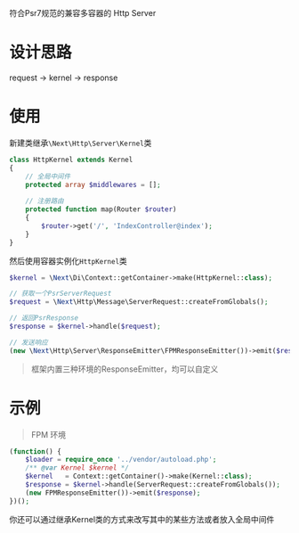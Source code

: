 符合Psr7规范的兼容多容器的 Http Server

# 设计思路

request -> kernel -> response

# 使用

新建类继承`\Next\Http\Server\Kernel`类

```php
class HttpKernel extends Kernel 
{
    // 全局中间件
    protected array $middlewares = [];
    
    // 注册路由
    protected function map(Router $router)
    {
        $router->get('/', 'IndexController@index');
    }
}
```

然后使用容器实例化`HttpKernel`类

```php
$kernel = \Next\Di\Context::getContainer->make(HttpKernel::class);

// 获取一个PsrServerRequest
$request = \Next\Http\Message\ServerRequest::createFromGlobals();

// 返回PsrResponse
$response = $kernel->handle($request);

// 发送响应
(new \Next\Http\Server\ResponseEmitter\FPMResponseEmitter())->emit($response);

```

> 框架内置三种环境的ResponseEmitter，均可以自定义

# 示例

> FPM 环境

```php
(function() {
    $loader = require_once '../vendor/autoload.php';
    /** @var Kernel $kernel */
    $kernel   = Context::getContainer()->make(Kernel::class);
    $response = $kernel->handle(ServerRequest::createFromGlobals());
    (new FPMResponseEmitter())->emit($response);
})();
```

你还可以通过继承Kernel类的方式来改写其中的某些方法或者放入全局中间件
